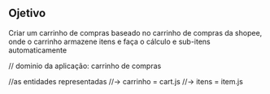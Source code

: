 ## Ojetivo 

Criar um carrinho de compras baseado no carrinho de compras da shopee, onde o carrinho armazene itens e faça o cálculo e sub-itens automaticamente

// dominio da aplicação: carrinho de compras

//as entidades representadas
//-> carrinho = cart.js
//-> itens = item.js

